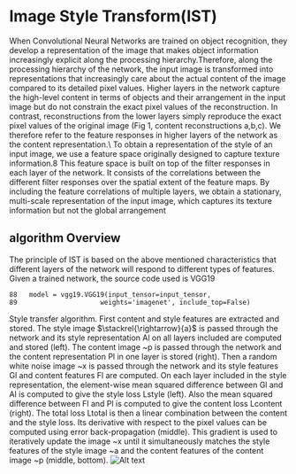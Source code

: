 # Image Style Transform(IST)
When Convolutional Neural Networks are trained on object recognition, they develop a
representation of the image that makes object information increasingly explicit along the processing
hierarchy.Therefore, along the processing hierarchy of the network, the input image
is transformed into representations that increasingly care about the actual content of the image
compared to its detailed pixel values.
Higher layers in the network capture the high-level content in terms of objects and their
arrangement in the input image but do not constrain the exact pixel values of the reconstruction. In contrast, reconstructions from the lower layers simply reproduce the exact pixel values of the original image (Fig 1, content reconstructions
a,b,c). We therefore refer to the feature responses in higher layers of the network as the content representation.\\
To obtain a representation of the style of an input image, we use a feature space originally
designed to capture texture information.8 This feature space is built on top of the filter responses
in each layer of the network. It consists of the correlations between the different filter responses
over the spatial extent of the feature maps. By including the feature
correlations of multiple layers, we obtain a stationary, multi-scale representation of the input
image, which captures its texture information but not the global arrangement

## algorithm Overview
The principle of IST is based on the above mentioned characteristics that different layers of the network will respond to different types of features. Given a trained network, the source code used is VGG19
```
88   model = vgg19.VGG19(input_tensor=input_tensor,
89                     weights='imagenet', include_top=False)
```
Style transfer algorithm. First content and style features are extracted and stored. The style image $\stackrel{\rightarrow}{a}$ is passed through the network
and its style representation Al on all layers included are computed and stored (left). The content image ~p is passed through the network
and the content representation Pl in one layer is stored (right). Then a random white noise image ~x is passed through the network and its
style features Gl and content features Fl are computed. On each layer included in the style representation, the element-wise mean squared
difference between Gl and Al is computed to give the style loss Lstyle (left). Also the mean squared difference between Fl and Pl is
computed to give the content loss Lcontent (right). The total loss Ltotal is then a linear combination between the content and the style loss.
Its derivative with respect to the pixel values can be computed using error back-propagation (middle). This gradient is used to iteratively
update the image ~x until it simultaneously matches the style features of the style image ~a and the content features of the content image ~p
(middle, bottom).
![Alt text](https://github.com/SherryCal/related-work-summary-and-tricks/blob/master/explanation%20papers%20with%20codings/Image%20Style%20Transform(IST)/%20flowchart.png)
